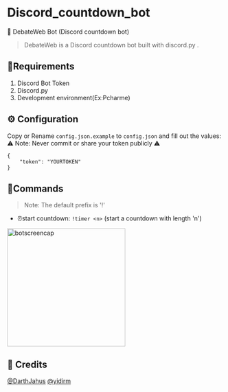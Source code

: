 # Discord_countdown_bot
 🤖 DebateWeb Bot (Discord countdown bot)
> DebateWeb is a Discord countdown bot built with discord.py .
## 🦾Requirements
1. Discord Bot Token
2. Discord.py
3. Development environment(Ex:Pcharme)
## ⚙️ Configuration
Copy or Rename `config.json.example` to `config.json` and fill out the values:
⚠️ Note: Never commit or share your token publicly ⚠️
```
{
	"token": "YOURTOKEN"
}
```
## 📝Commands
> Note: The default prefix is '!'
* ⏰start countdown:
`!timer <n>` (start a countdown with length 'n') 
<img src="https://media.discordapp.net/attachments/759439572705738797/760176098104574012/unknown.png" alt="botscreencap" width=275>

## 📝 Credits
[@DarthJahus](https://github.com/DarthJahus)
[@yidirm](https://github.com/yidirm)

